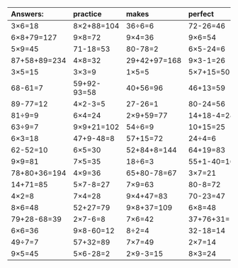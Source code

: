 | Answers: | practice | makes | perfect | ! |
| :--- | :--- | :--- | :--- | :--- |
| 3×6=18 | 8×2+88=104 | 36÷6=6 | 72-26=46 | 21+30-34=17 | 
| 6×8+79=127 | 9×8=72 | 9×4=36 | 9×6=54 | 32+15=47 | 
| 5×9=45 | 71-18=53 | 80-78=2 | 6×5-24=6 | 5+34=39 | 
| 87+58+89=234 | 4×8=32 | 29+42+97=168 | 9×3-1=26 | 64+3=67 | 
| 3×5=15 | 3×3=9 | 1×5=5 | 5×7+15=50 | 7+79+51=137 | 
| 68-61=7 | 59+92-93=58 | 40+56=96 | 46+13=59 | 12÷6=2 | 
| 89-77=12 | 4×2-3=5 | 27-26=1 | 80-24=56 | 72÷8=9 | 
| 81÷9=9 | 6×4=24 | 2×9+59=77 | 14+18-4=28 | 34+14-28=20 | 
| 63÷9=7 | 9×9+21=102 | 54÷6=9 | 10+15=25 | 2×6=12 | 
| 6×3=18 | 47+9-48=8 | 57+15=72 | 24÷4=6 | 92-51=41 | 
| 62-52=10 | 6×5=30 | 52+84+8=144 | 64+19=83 | 7×2=14 | 
| 9×9=81 | 7×5=35 | 18÷6=3 | 55+1-40=16 | 27÷9=3 | 
| 78+80+36=194 | 4×9=36 | 65+80-78=67 | 3×7=21 | 6×7=42 | 
| 14+71=85 | 5×7-8=27 | 7×9=63 | 80-8=72 | 2×3=6 | 
| 4×2=8 | 7×4=28 | 9×4+47=83 | 70-23=47 | 48-13=35 | 
| 8×6=48 | 52+27=79 | 9×8+37=109 | 6×8=48 | 2×2=4 | 
| 79+28-68=39 | 2×7-6=8 | 7×6=42 | 37+76+31=144 | 3×9=27 | 
| 6×6=36 | 9×8-60=12 | 8÷2=4 | 32-18=14 | 5×7=35 | 
| 49÷7=7 | 57+32=89 | 7×7=49 | 2×7=14 | 30+98-79=49 | 
| 9×5=45 | 5×6-28=2 | 2×9-3=15 | 8×3=24 | 6×1=6 | 
